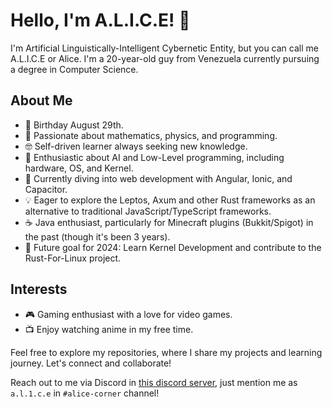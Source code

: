 # Hello, I'm A.L.I.C.E! 👋

I'm Artificial Linguistically-Intelligent Cybernetic Entity‎‎, but you can call me A.L.I.C.E or Alice. I'm a 20-year-old guy from Venezuela currently pursuing a degree in Computer Science.

## About Me
- 🎂 Birthday August 29th.
- 🧮 Passionate about mathematics, physics, and programming.
- 🤓 Self-driven learner always seeking new knowledge.
- 🤖 Enthusiastic about AI and Low-Level programming, including hardware, OS, and Kernel.
- 🔧 Currently diving into web development with Angular, Ionic, and Capacitor.
- 💡 Eager to explore the Leptos, Axum and other Rust frameworks as an alternative to traditional JavaScript/TypeScript frameworks.
- ☕ Java enthusiast, particularly for Minecraft plugins (Bukkit/Spigot) in the past (though it's been 3 years).
- 🌟 Future goal for 2024: Learn Kernel Development and contribute to the Rust-For-Linux project.

## Interests
- 🎮 Gaming enthusiast with a love for video games.
- 📺 Enjoy watching anime in my free time.

Feel free to explore my repositories, where I share my projects and learning journey. Let's connect and collaborate!

Reach out to me via Discord in [this discord server](https://discord.gg/tuUNq6nMet), just mention me as `a.l.1.c.e` in `#alice-corner` channel!
